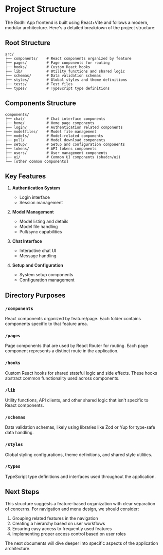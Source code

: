 # Project Structure

The Bodhi App frontend is built using React+Vite and follows a modern, modular architecture. Here's a detailed breakdown of the project structure:

## Root Structure

```
src/
├── components/    # React components organized by feature
├── pages/         # Page components for routing
├── hooks/         # Custom React hooks
├── lib/           # Utility functions and shared logic
├── schemas/       # Data validation schemas
├── styles/        # Global styles and theme definitions
├── tests/         # Test files
└── types/         # TypeScript type definitions
```

## Components Structure

```
components/
├── chat/          # Chat interface components
├── home/          # Home page components
├── login/         # Authentication related components
├── modelfiles/    # Model file management
├── models/        # Model-related components
├── pull/          # Model download components
├── setup/         # Setup and configuration components
├── tokens/        # API tokens components
├── users/         # User management components
├── ui/            # Common UI components (shadcn/ui)
└── [other common components]
```

## Key Features

1. **Authentication System**
   - Login interface
   - Session management

2. **Model Management**
   - Model listing and details
   - Model file handling
   - Pull/sync capabilities

3. **Chat Interface**
   - Interactive chat UI
   - Message handling

4. **Setup and Configuration**
   - System setup components
   - Configuration management

## Directory Purposes

### `/components`
React components organized by feature/page. Each folder contains components specific to that feature area.

### `/pages`
Page components that are used by React Router for routing. Each page component represents a distinct route in the application.

### `/hooks`
Custom React hooks for shared stateful logic and side effects. These hooks abstract common functionality used across components.

### `/lib`
Utility functions, API clients, and other shared logic that isn't specific to React components.

### `/schemas`
Data validation schemas, likely using libraries like Zod or Yup for type-safe data handling.

### `/styles`
Global styling configurations, theme definitions, and shared style utilities.

### `/types`
TypeScript type definitions and interfaces used throughout the application.

## Next Steps

This structure suggests a feature-based organization with clear separation of concerns. For navigation and menu design, we should consider:

1. Grouping related features in the navigation
2. Creating a hierarchy based on user workflows
3. Ensuring easy access to frequently used features
4. Implementing proper access control based on user roles

The next documents will dive deeper into specific aspects of the application architecture.
